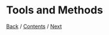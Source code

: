 # Tools and Methods


[Back]() / [Contents](https://github.com/DanielaLujanTrejo/Methods-of-organization-/blob/main/README.md#contents-scroll) / [Next]()
